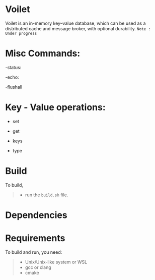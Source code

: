 # Voilet 
Voilet is an in-memory key–value database, which can be used as a distributed cache and message broker, with optional durability.
```Note : Under progress```
# Misc Commands:

-status:

-echo:

-flushall

# Key - Value operations:

- set

- get

- keys

- type


# Build
To build, 
>* run the ```build.sh``` file.

# Dependencies


# Requirements
To build and run, you need:
>* Unix/Unix-like system or WSL
>* gcc or clang
>* cmake
